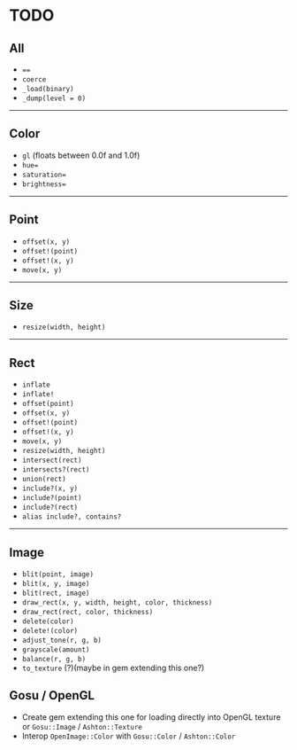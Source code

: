 # TODO

## All

* `==`
* `coerce`
* `_load(binary)`
* `_dump(level = 0)`

___

## Color

* `gl` (floats between 0.0f and 1.0f)
* `hue=`
* `saturation=`
* `brightness=`

___

## Point

* `offset(x, y)`
* `offset!(point)`
* `offset!(x, y)`
* `move(x, y)`

___

## Size

* `resize(width, height)`

___

## Rect

* `inflate`
* `inflate!`
* `offset(point)`
* `offset(x, y)`
* `offset!(point)`
* `offset!(x, y)`
* `move(x, y)`
* `resize(width, height)`
* `intersect(rect)`
* `intersects?(rect)`
* `union(rect)`
* `include?(x, y)`
* `include?(point)`
* `include?(rect)`
* `alias include?, contains?`

___

## Image

* `blit(point, image)`
* `blit(x, y, image)`
* `blit(rect, image)`
* `draw_rect(x, y, width, height, color, thickness)`
* `draw_rect(rect, color, thickness)`
* `delete(color)`
* `delete!(color)`
* `adjust_tone(r, g, b)`
* `grayscale(amount)`
* `balance(r, g, b)`
* `to_texture` (?)(maybe in gem extending this one?)

## Gosu / OpenGL

* Create gem extending this one for loading directly into OpenGL texture or `Gosu::Image` / `Ashton::Texture`
* Interop `OpenImage::Color` with `Gosu::Color` / `Ashton::Color`
